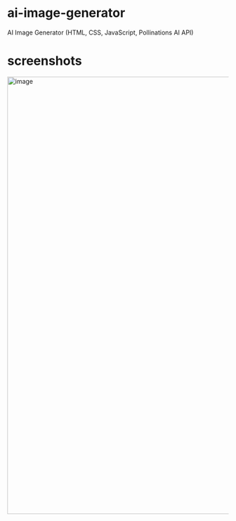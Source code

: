 # ai-image-generator
AI Image Generator (HTML, CSS, JavaScript, Pollinations AI API)
# screenshots

<img width="1847" height="994" alt="image" src="https://github.com/user-attachments/assets/94707fbf-91c2-42d4-a324-a933d1d76114" />
